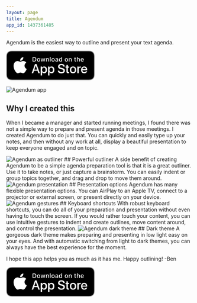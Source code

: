 ```yaml
---
layout: page
title: Agendum
app_id: 1437361485
---
```


Agendum is the easiest way to outline and present your text agenda.

[![Download](https://raw.githubusercontent.com/benjaminsnorris/media.bsn.design/gh-pages/images/app-store-badge.svg)](https://itunes.apple.com/app/apple-store/id1437361485?mt=8)

![Agendum app](https://media.bsn.design/images/agendum/Agendum.png)
## Why I created this
When I became a manager and started running meetings, I found there was not a simple way to prepare and present agenda in those meetings. I created Agendum to do just that. You can quickly and easily type up your notes, and then without any work at all, display a beautiful presentation to keep everyone engaged and on topic.

<img alt="Agendum as outliner" class="small" src="https://media.bsn.design/images/agendum/Outliner.png"/>
## Powerful outliner
A side benefit of creating Agendum to be a simple agenda preparation tool is that it is a great outliner. Use it to take notes, or just capture a brainstorm. You can easily indent or group topics together, and drag and drop to move them around.

<img alt="Agendum presentation" class="small" src="https://media.bsn.design/images/agendum/Present.png" />
## Presentation options
Agendum has many flexible presentation options. You can AirPlay to an Apple TV, connect to a projector or external screen, or present directly on your device.

<img alt="Agendum gestures" class="small" src="https://media.bsn.design/images/agendum/Gestures.png"/>
## Keyboard shortcuts
With robust keyboard shortcuts, you can do all of your preparation and presentation without even having to touch the screen. If you would rather touch your content, you can use intuitive gestures to indent and create outlines, move content around, and control the presentation.

<img alt="Agendum dark theme" class="small" src="https://media.bsn.design/images/agendum/Dark.png"/>
## Dark theme
A gorgeous dark theme makes preparing and presenting in low light easy on your eyes. And with automatic switching from light to dark themes, you can always have the best experience for the moment.

I hope this app helps you as much as it has me. Happy outlining!
-Ben

[![Download](https://raw.githubusercontent.com/benjaminsnorris/media.bsn.design/gh-pages/images/app-store-badge.svg)](https://itunes.apple.com/app/apple-store/id1437361485?mt=8)